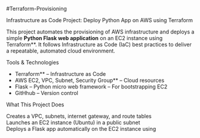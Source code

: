 #Terraform-Provisioning

Infrastructure as Code Project: Deploy Python App on AWS using Terraform

This project automates the provisioning of AWS infrastructure and deploys a simple **Python Flask web application** on an EC2 instance using Terraform**. It follows Infrastructure as Code (IaC) best practices to deliver a repeatable, automated cloud environment.

 Tools & Technologies

- Terraform** – Infrastructure as Code
- AWS EC2, VPC, Subnet, Security Group** – Cloud resources
- Flask – Python micro web framework
   – For bootstrapping EC2
- GitHhub – Version control

 What This Project Does

Creates a VPC, subnets, internet gateway, and route tables  
 Launches an EC2 instance (Ubuntu) in a public subnet  
Deploys a Flask app automatically on the EC2 instance using






